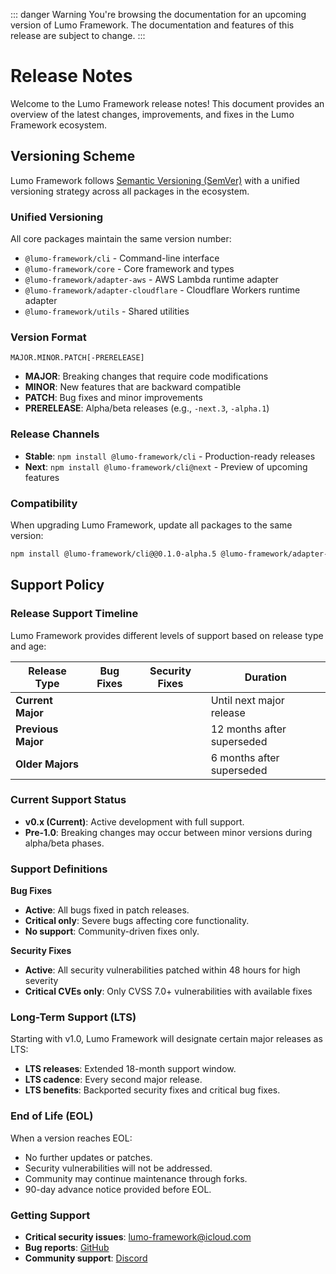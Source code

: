 ::: danger Warning
You're browsing the documentation for an upcoming version of Lumo Framework. The documentation and features of this release are subject to change.
:::

<Spacer />

# Release Notes
Welcome to the Lumo Framework release notes! This document provides an overview of the latest changes, improvements, and fixes in the Lumo Framework ecosystem.

## Versioning Scheme

Lumo Framework follows [Semantic Versioning (SemVer)](https://semver.org/) with a unified versioning strategy across all packages in the ecosystem.

### Unified Versioning

All core packages maintain the same version number:

- `@lumo-framework/cli` - Command-line interface
- `@lumo-framework/core` - Core framework and types  
- `@lumo-framework/adapter-aws` - AWS Lambda runtime adapter
- `@lumo-framework/adapter-cloudflare` - Cloudflare Workers runtime adapter
- `@lumo-framework/utils` - Shared utilities

### Version Format

```
MAJOR.MINOR.PATCH[-PRERELEASE]
```

- **MAJOR**: Breaking changes that require code modifications
- **MINOR**: New features that are backward compatible
- **PATCH**: Bug fixes and minor improvements
- **PRERELEASE**: Alpha/beta releases (e.g., `-next.3`, `-alpha.1`)

### Release Channels

- **Stable**: `npm install @lumo-framework/cli` - Production-ready releases
- **Next**: `npm install @lumo-framework/cli@next` - Preview of upcoming features

### Compatibility

When upgrading Lumo Framework, update all packages to the same version:

```bash
npm install @lumo-framework/cli@@0.1.0-alpha.5 @lumo-framework/adapter-aws@@0.1.0-alpha.5
```

## Support Policy

### Release Support Timeline

Lumo Framework provides different levels of support based on release type and age:

| Release Type       | Bug Fixes                                     | Security Fixes                                     | Duration                   |
|--------------------|-----------------------------------------------|----------------------------------------------------|----------------------------|
| **Current Major**  | <Badge type="tip" text="Active" />            | <Badge type="tip" text="Active" />                 | Until next major release   |
| **Previous Major** | <Badge type="warning" text="Critical only" /> | <Badge type="tip" text="Active" />                 | 12 months after superseded |
| **Older Majors**   | <Badge type="danger" text="No support" />     | <Badge type="warning" text="Critical CVEs only" /> | 6 months after superseded  |

### Current Support Status

- **v0.x (Current)**: Active development with full support.
- **Pre-1.0**: Breaking changes may occur between minor versions during alpha/beta phases.

### Support Definitions

**Bug Fixes**
- **Active**: All bugs fixed in patch releases.
- **Critical only**: Severe bugs affecting core functionality.
- **No support**: Community-driven fixes only.

**Security Fixes**
- **Active**: All security vulnerabilities patched within 48 hours for high severity
- **Critical CVEs only**: Only CVSS 7.0+ vulnerabilities with available fixes

### Long-Term Support (LTS)

Starting with v1.0, Lumo Framework will designate certain major releases as LTS:

- **LTS releases**: Extended 18-month support window.
- **LTS cadence**: Every second major release.
- **LTS benefits**: Backported security fixes and critical bug fixes.

### End of Life (EOL)

When a version reaches EOL:
- No further updates or patches.
- Security vulnerabilities will not be addressed.
- Community may continue maintenance through forks.
- 90-day advance notice provided before EOL.

### Getting Support

- **Critical security issues**: lumo-framework@icloud.com
- **Bug reports**: [GitHub](https://github.com/lumo-framework/monorepo/security/policy)
- **Community support**: [Discord](https://discord.gg/m7bPsv8Z)
